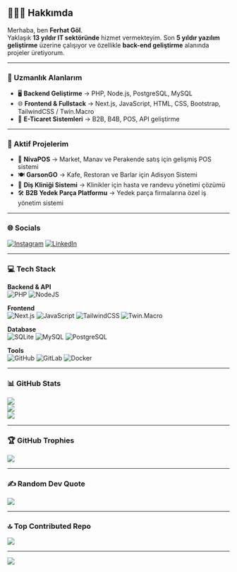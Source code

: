 ## 💫👨‍💻 Hakkımda  

Merhaba, ben **Ferhat Göl**.  
Yaklaşık **13 yıldır IT sektöründe** hizmet vermekteyim. Son **5 yıldır yazılım geliştirme** üzerine çalışıyor ve özellikle **back-end geliştirme** alanında projeler üretiyorum.  

---

### 🚀 Uzmanlık Alanlarım  
- 🖥️ **Backend Geliştirme** → PHP, Node.js, PostgreSQL, MySQL  
- 🌐 **Frontend & Fullstack** → Next.js, JavaScript, HTML, CSS, Bootstrap, TailwindCSS / Twin.Macro  
- 🛒 **E-Ticaret Sistemleri** → B2B, B4B, POS, API geliştirme  

---

### 🔧 Aktif Projelerim  
- 🛒 **NivaPOS** → Market, Manav ve Perakende satış için gelişmiş POS sistemi  
- 🍽️ **GarsonGO** → Kafe, Restoran ve Barlar için Adisyon Sistemi  
- 🦷 **Diş Kliniği Sistemi** → Klinikler için hasta ve randevu yönetimi çözümü  
- 🛠️ **B2B Yedek Parça Platformu** → Yedek parça firmalarına özel iş yönetim sistemi  

---

### 🌐 Socials  
[![Instagram](https://img.shields.io/badge/Instagram-%23E4405F.svg?logo=Instagram&logoColor=white)](https://instagram.com/muh.ferhatgol) 
[![LinkedIn](https://img.shields.io/badge/LinkedIn-%230077B5.svg?logo=linkedin&logoColor=white)](https://linkedin.com/in/ferhatgol)  

---

### 💻 Tech Stack  

**Backend & API**  
![PHP](https://img.shields.io/badge/php-%23777BB4.svg?style=for-the-badge&logo=php&logoColor=white) ![NodeJS](https://img.shields.io/badge/node.js-6DA55F?style=for-the-badge&logo=node.js&logoColor=white)  

**Frontend**  
![Next.js](https://img.shields.io/badge/Next.js-000000?style=for-the-badge&logo=nextdotjs&logoColor=white)  ![JavaScript](https://img.shields.io/badge/javascript-%23323330.svg?style=for-the-badge&logo=javascript&logoColor=%23F7DF1E)  ![TailwindCSS](https://img.shields.io/badge/tailwindcss-%2306B6D4.svg?style=for-the-badge&logo=tailwindcss&logoColor=white)  ![Twin.Macro](https://img.shields.io/badge/Twin.Macro-DB7093?style=for-the-badge&logo=styled-components&logoColor=white)  

**Database**  
![SQLite](https://img.shields.io/badge/sqlite-%2307405e.svg?style=for-the-badge&logo=sqlite&logoColor=white)  ![MySQL](https://img.shields.io/badge/mysql-4479A1.svg?style=for-the-badge&logo=mysql&logoColor=white)  ![PostgreSQL](https://img.shields.io/badge/postgresql-%23336791.svg?style=for-the-badge&logo=postgresql&logoColor=white)  

**Tools**  
![GitHub](https://img.shields.io/badge/github-%23121011.svg?style=for-the-badge&logo=github&logoColor=white) ![GitLab](https://img.shields.io/badge/gitlab-%23181717.svg?style=for-the-badge&logo=gitlab&logoColor=white) ![Docker](https://img.shields.io/badge/docker-%230db7ed.svg?style=for-the-badge&logo=docker&logoColor=white)  

---

### 📊 GitHub Stats  
![](https://github-readme-stats.vercel.app/api?username=ferhatgol&theme=tokyonight&hide_border=false&include_all_commits=true&count_private=true)<br/>
![](https://nirzak-streak-stats.vercel.app/?user=ferhatgol&theme=tokyonight&hide_border=false)<br/>
![](https://github-readme-stats.vercel.app/api/top-langs/?username=ferhatgol&theme=tokyonight&hide_border=false&include_all_commits=true&count_private=true&layout=compact)  

---

### 🏆 GitHub Trophies  
![](https://github-profile-trophy.vercel.app/?username=ferhatgol&theme=radical&no-frame=false&no-bg=true&margin-w=4)  

---

### ✍️ Random Dev Quote  
![](https://quotes-github-readme.vercel.app/api?type=vertical&theme=light)  

---

### 🔝 Top Contributed Repo  
![](https://github-contributor-stats.vercel.app/api?username=ferhatgol&limit=5&theme=tokyonight&combine_all_yearly_contributions=true)  

---

[![](https://visitcount.itsvg.in/api?id=ferhatgol&icon=0&color=0)](https://visitcount.itsvg.in)
